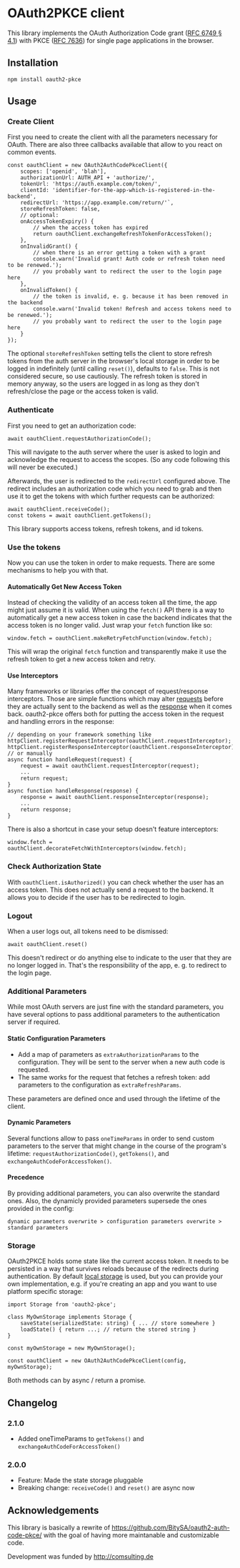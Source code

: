 # OAuth2PKCE client

This library implements the OAuth Authorization Code
grant ([RFC 6749 § 4.1][]) with PKCE ([RFC 7636][]) for single page applications in the browser.

[RFC 6749 § 4.1]: https://tools.ietf.org/html/rfc6749#section-4.1
[RFC 7636]: https://tools.ietf.org/html/rfc7636

## Installation

`npm install oauth2-pkce`

## Usage

### Create Client

First you need to create the client with all the parameters necessary for OAuth. There are also three callbacks available that allow to you react on common events.

```
const oauthClient = new OAuth2AuthCodePkceClient({
    scopes: ['openid', 'blah'],
    authorizationUrl: AUTH_API + 'authorize/',
    tokenUrl: 'https://auth.example.com/token/',
    clientId: 'identifier-for-the-app-which-is-registered-in-the-backend',
    redirectUrl: 'https://app.example.com/return/'`,
    storeRefreshToken: false,
    // optional:
    onAccessTokenExpiry() {
        // when the access token has expired
        return oauthClient.exchangeRefreshTokenForAccessToken();
    },
    onInvalidGrant() {
        // when there is an error getting a token with a grant
        console.warn('Invalid grant! Auth code or refresh token need to be renewed.');
        // you probably want to redirect the user to the login page here
    },
    onInvalidToken() {
        // the token is invalid, e. g. because it has been removed in the backend
        console.warn('Invalid token! Refresh and access tokens need to be renewed.');
        // you probably want to redirect the user to the login page here
    }
});
```

The optional `storeRefreshToken` setting tells the client to store refresh tokens from the auth server in the browser's local storage in order to be logged in indefinitely (until calling `reset()`), defaults to `false`. This is not considered secure, so use cautiously. The refresh token is stored in memory anyway, so the users are logged in as long as they don't refresh/close the page or the access token is valid.

### Authenticate

First you need to get an authorization code:

```
await oauthClient.requestAuthorizationCode();
```

This will navigate to the auth server where the user is asked to login and acknowledge the request to access the scopes. (So any code following this will never be executed.)

Afterwards, the user is redirected to the `redirectUrl` configured above. The redirect includes an authorization code which you need to grab and then use it to get the tokens with which further requests can be authorized:

```
await oauthClient.receiveCode();
const tokens = await oauthClient.getTokens();
```

This library supports access tokens, refresh tokens, and id tokens.

### Use the tokens

Now you can use the token in order to make requests. There are some mechanisms to help you with that.

#### Automatically Get New Access Token

Instead of checking the validity of an access token all the time, the app might just assume it is valid. When using the `fetch()` API there is a way to automatically get a new access token in case the backend indicates that the access token is no longer valid. Just wrap your `fetch` function like so:

```
window.fetch = oauthClient.makeRetryFetchFunction(window.fetch);
```

This will wrap the original `fetch` function and transparently make it use the refresh token to get a new access token and retry.

#### Use Interceptors

Many frameworks or libraries offer the concept of request/response interceptors. Those are simple functions which may alter [requests](https://developer.mozilla.org/en-US/docs/Web/API/Request) before they are actually sent to the backend as well as the [response](https://developer.mozilla.org/en-US/docs/Web/API/Response) when it comes back. oauth2-pkce offers both for putting the access token in the request and handling errors in the response:

```
// depending on your framework something like
httpClient.registerRequestInterceptor(oauthClient.requestInterceptor);
httpClient.registerResponseInterceptor(oauthClient.responseInterceptor);
// or manually
async function handleRequest(request) {
    request = await oauthClient.requestInterceptor(request);
    ...
    return request;
}
async function handleResponse(response) {
    response = await oauthClient.responseInterceptor(response);
    ...
    return response;
}
```

There is also a shortcut in case your setup doesn't feature interceptors:

```
window.fetch = oauthClient.decorateFetchWithInterceptors(window.fetch);
```

### Check Authorization State

With `oauthClient.isAuthorized()` you can check whether the user has an access token. This does not actually send a request to the backend. It allows you to decide if the user has to be redirected to login.

### Logout

When a user logs out, all tokens need to be dismissed:

```
await oauthClient.reset()
```

This doesn't redirect or do anything else to indicate to the user that they are no longer logged in. That's the responsibility of the app, e. g. to redirect to the login page.

### Additional Parameters

While most OAuth servers are just fine with the standard parameters, you have several options to pass additional parameters to the authentication server if required.

#### Static Configuration Parameters
* Add a map of parameters as `extraAuthorizationParams` to the configuration. They will be sent to the server when a new auth code is requested.
* The same works for the request that fetches a refresh token: add parameters to the configuration as `extraRefreshParams`.

These parameters are defined once and used through the lifetime of the client.

#### Dynamic Parameters
Several functions allow to pass `oneTimeParams` in order to send custom parameters to the server that might change in the course of the program's lifetime: `requestAuthorizationCode()`, `getTokens()`, and `exchangeAuthCodeForAccessToken()`.

#### Precedence
By providing additional parameters, you can also overwrite the standard ones. Also, the dynamicly provided parameters supersede the ones provided in the config:

    dynamic parameters overwrite > configuration parameters overwrite > standard parameters

### Storage

OAuth2PKCE holds some state like the current access token. It needs to be persisted in a way that survives reloads because of the redirects during authentication. By default [local storage](https://developer.mozilla.org/en-US/docs/Web/API/Window/localStorage) is used, but you can provide your own implementation, e.g. if you're creating an app and you want to use platform specific storage:

```
import Storage from 'oauth2-pkce';

class MyOwnStorage implements Storage {
    saveState(serializedState: string) { ... // store somewhere }
    loadState() { return ...; // return the stored string }
}

const myOwnStorage = new MyOwnStorage();

const oauthClient = new OAuth2AuthCodePkceClient(config, myOwnStorage);
```

Both methods can by async / return a promise.

## Changelog

### 2.1.0
* Added oneTimeParams to `getTokens()` and `exchangeAuthCodeForAccessToken()`

### 2.0.0
* Feature: Made the state storage pluggable
* Breaking change: `receiveCode()` and `reset()` are async now

## Acknowledgements

This library is basically a rewrite of https://github.com/BitySA/oauth2-auth-code-pkce/ with the goal of having more maintanable and customizable code.

Development was funded by http://comsulting.de

